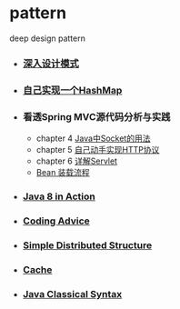 # pattern
deep design pattern

- ### [深入设计模式](https://github.com/Zychaowill/pattern/tree/master/src/main/java/com/jangz/pattern)

- ### [自己实现一个HashMap](https://github.com/Zychaowill/pattern/tree/master/src/main/java/com/jangz/structure/map)

- ### 看透Spring MVC源代码分析与实践
	- chapter 4 [Java中Socket的用法](https://github.com/Zychaowill/pattern/tree/master/src/main/java/com/jangz/deepinspringmvc/socket)
	- chapter 5 [自己动手实现HTTP协议](https://github.com/Zychaowill/pattern/tree/master/src/main/java/com/jangz/deepinspringmvc/http)
	- chapter 6 [详解Servlet](https://blog.csdn.net/qq_17776287/article/details/78118769)
	- [Bean 装载流程](https://github.com/Zychaowill/pattern/tree/master/src/main/java/com/jangz/deepinspringmvc/simple)

- ### [Java 8 in Action](https://github.com/Zychaowill/pattern/tree/master/src/main/java/com/jangz/syntax/action/newfeature)

- ### [Coding Advice](https://github.com/Zychaowill/pattern/tree/master/src/main/java/com/jangz/adviceoof)

- ### [Simple Distributed Structure](https://github.com/Zychaowill/pattern/tree/master/src/main/java/com/jangz/distribution)

- ### [Cache](https://github.com/Zychaowill/pattern/tree/master/src/main/java/com/jangz/cache)

- ### [Java Classical Syntax](https://github.com/Zychaowill/pattern/tree/master/src/main/java/com/jangz/syntax)